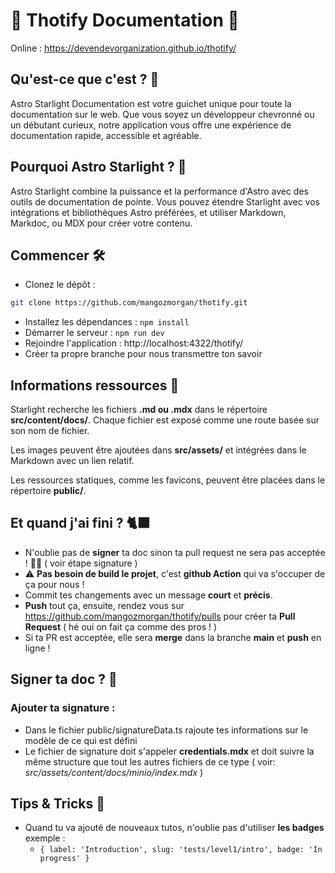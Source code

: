 
# 🌟 Thotify Documentation 🌟

Online : https://devendevorganization.github.io/thotify/

## Qu'est-ce que c'est ? 🤔

Astro Starlight Documentation est votre guichet unique pour toute la documentation sur le web. Que vous soyez un développeur chevronné ou un débutant curieux, notre application vous offre une expérience de documentation rapide, accessible et agréable.

## Pourquoi Astro Starlight ? 🌠

Astro Starlight combine la puissance et la performance d'Astro avec des outils de documentation de pointe. Vous pouvez étendre Starlight avec vos intégrations et bibliothèques Astro préférées, et utiliser Markdown, Markdoc, ou MDX pour créer votre contenu.

## Commencer 🛠️

- Clonez le dépôt :
```bash
git clone https://github.com/mangozmorgan/thotify.git
```
- Installez les dépendances :  `npm install`
- Démarrer le serveur :  `npm run dev`
- Rejoindre l'application :  http://localhost:4322/thotify/
- Créer ta propre branche pour nous transmettre ton savoir 
    

## Informations ressources 👀

Starlight recherche les fichiers **.md ou .mdx** dans le répertoire **src/content/docs/**. Chaque fichier est exposé comme une route basée sur son nom de fichier.

Les images peuvent être ajoutées dans **src/assets/** et intégrées dans le Markdown avec un lien relatif.

Les ressources statiques, comme les favicons, peuvent être placées dans le répertoire **public/**.




##  Et quand j'ai fini ? 🐈‍⬛

- N'oublie pas de **signer** ta doc sinon ta pull request ne sera pas acceptée ! 🤙🤙 ( voir étape signature )
- ⚠️ **Pas besoin de build le projet**, c'est **github Action** qui va s'occuper de ça pour nous !
- Commit tes changements avec un message **court** et **précis**.
- **Push** tout ça, ensuite, rendez vous sur https://github.com/mangozmorgan/thotify/pulls pour créer ta **Pull Request** ( hé oui on fait ça comme des pros ! )
- Si ta  PR est acceptée, elle sera **merge** dans la branche **main** et **push** en ligne !


## Signer  ta doc ? 🤔
### Ajouter ta signature : 
- Dans le fichier public/signatureData.ts rajoute tes informations sur le modèle de ce qui est défini
- Le fichier de signature doit s'appeler **credentials.mdx** et doit suivre la même structure que tout les autres fichiers de ce type ( voir: *src/assets/content/docs/minio/index.mdx* )  

  
## Tips  & Tricks 🤫
- Quand tu va ajouté de nouveaux tutos, n'oublie pas d'utiliser **les badges** exemple : 
  - `{ label: 'Introduction', slug: 'tests/level1/intro', badge: 'In progress' }`


